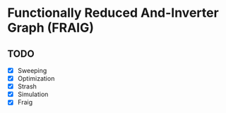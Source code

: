 # Functionally Reduced And-Inverter Graph (FRAIG)

## TODO

- [x] Sweeping
- [x] Optimization
- [x] Strash
- [x] Simulation
- [x] Fraig
